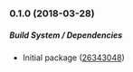 ### 0.1.0 (2018-03-28)

##### Build System / Dependencies

*  Initial package ([26343048](https://git.qrator.net/frontend/mui.git/commit/26343048143b32a46563214fd924560ebd73c04e))

